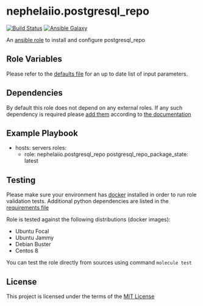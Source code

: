 # nephelaiio.postgresql_repo

[![Build Status](https://github.com/nephelaiio/ansible-role-postgresql_repo/actions/workflows/molecule.yml/badge.svg)](https://github.com/nephelaiio/ansible-role-postgresql_repo/actions/wofklows/molecule.yml)
[![Ansible Galaxy](http://img.shields.io/badge/ansible--galaxy-nephelaiio.postgresql_repo.vim-blue.svg)](https://galaxy.ansible.com/nephelaiio/postgresql_repo/)

<!--
[![Ansible Galaxy](https://img.shields.io/badge/dynamic/json?color=blueviolet&label=nephelaiio/postgresql_repo&query=%24.summary_fields.versions%5B0%5D.name&url=https%3A%2F%2Fgalaxy.ansible.com%2Fapi%2Fv1%2Froles%2F<galaxy_id>%2F%3Fformat%3Djson)](https://galaxy.ansible.com/nephelaiio/postgresql_repo/)
 -->

An [ansible role](https://galaxy.ansible.com/nephelaiio/postgresql_repo) to install and configure postgresql_repo

## Role Variables

Please refer to the [defaults file](/defaults/main.yml) for an up to date list of input parameters.

## Dependencies

By default this role does not depend on any external roles. If any such dependency is required please [add them](/meta/main.yml) according to [the documentation](http://docs.ansible.com/ansible/playbooks_roles.html#role-dependencies)

## Example Playbook

- hosts: servers
  roles:
     - role: nephelaiio.postgresql_repo
       postgresql_repo_package_state: latest

## Testing

Please make sure your environment has [docker](https://www.docker.com) installed in order to run role validation tests. Additional python dependencies are listed in the [requirements file](https://github.com/nephelaiio/ansible-role-requirements/blob/master/requirements.txt)

Role is tested against the following distributions (docker images):

  * Ubuntu Focal
  * Ubuntu Jammy
  * Debian Buster
  * Centos 8

You can test the role directly from sources using command ` molecule test `

## License

This project is licensed under the terms of the [MIT License](/LICENSE)
